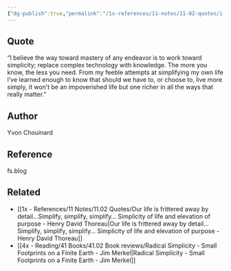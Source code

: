 ```yaml
---
{"dg-publish":true,"permalink":"/1x-references/11-notes/11-02-quotes/i-believe-the-way-toward-mastery-of-any-endeavor-is-to-work-toward-simplicity-replace-complex-technology-with-knowledge-yvon-chouinard/","title":"I believe the way toward mastery of any endeavor is to work toward simplicity- replace complex technology with knowledge - Yvon Chouinard","created":"2024-03-10T17:03:04.854+03:00","updated":"2024-03-10T17:04:50.784+03:00"}
---
```



## Quote
“I believe the way toward mastery of any endeavor is to work toward simplicity; replace complex technology with knowledge. The more you know, the less you need. From my feeble attempts at simplifying my own life I’ve learned enough to know that should we have to, or choose to, live more simply, it won’t be an impoverished life but one richer in all the ways that really matter.”

## Author
Yvon Chouinard

## Reference
fs.blog

## Related
- [[1x - References/11 Notes/11.02 Quotes/Our life is frittered away by detail…Simplify, simplify, simplify… Simplicity of life and elevation of purpose - Henry David Thoreau\|Our life is frittered away by detail…Simplify, simplify, simplify… Simplicity of life and elevation of purpose - Henry David Thoreau]]
- [[4x - Reading/41 Books/41.02 Book reviews/Radical Simplicity - Small Footprints on a Finite Earth - Jim Merkel\|Radical Simplicity - Small Footprints on a Finite Earth - Jim Merkel]]
